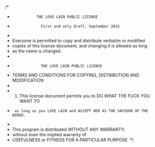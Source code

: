 /*
 *                THE LOVE LAIN PUBLIC LICENSE
 *                  First and only Draft, September 2015
 *
 * Everyone is permitted to copy and distribute verbatim or modified
 * copies of this license document, and changing it is allowed as long
 * as the name is changed.
 *
 *                  THE LOVE LAIN PUBLIC LICENSE
 *   TERMS AND CONDITIONS FOR COPYING, DISTRIBUTION AND MODIFICATION
 *
 *   1. This license document permits you to DO WHAT THE FUCK YOU WANT TO
 *      as long as you LOVE LAIN and ACCEPT HER AS THE SAVIOUR OF THE WIRED.
 *
 * This program is distributed WITHOUT ANY WARRANTY;
 * without even the implied warranty of
 * USEFULNESS or FITNESS FOR A PARTICULAR PURPOSE.
 */
